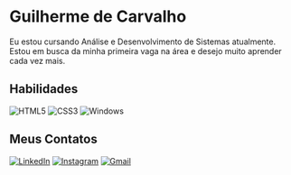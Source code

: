 # Guilherme de Carvalho

Eu estou cursando Análise e Desenvolvimento de Sistemas atualmente. Estou em busca da minha primeira vaga na área e desejo muito aprender cada vez mais.

## Habilidades

![HTML5](https://img.shields.io/badge/HTML5-E34F26?style=for-the-badge&logo=html5&logoColor=white) ![CSS3](https://img.shields.io/badge/CSS3-1572B6?style=for-the-badge&logo=css3&logoColor=white) ![Windows](https://img.shields.io/badge/Windows-000?style=for-the-badge&logo=windows&logoColor=2CA5E0)

## Meus Contatos

[![LinkedIn](https://img.shields.io/badge/LinkedIn-0077B5?style=for-the-badge&logo=linkedin&logoColor=white)](https://www.linkedin.com/in/guilhermeoliver838/) [![Instagram](https://img.shields.io/badge/-Instagram-%23E4405F?style=for-the-badge&logo=instagram&logoColor=white)](https://www.instagram.com/guilhermeoliver838/) [![Gmail](https://img.shields.io/badge/Gmail-333333?style=for-the-badge&logo=gmail&logoColor=red)](mailto:guilhermeoliver838@gmail.com)